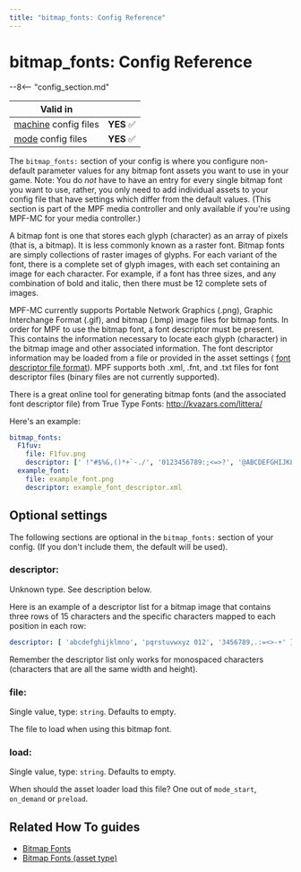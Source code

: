 ```yaml
---
title: "bitmap_fonts: Config Reference"
---
```


# bitmap_fonts: Config Reference

--8<-- "config_section.md"

| Valid in | |
|-----|:----:|
|[machine](instructions/machine_config.md) config files |**YES** :white_check_mark:|
|[mode](instructions/mode_config.md) config files|**YES** :white_check_mark:|

The `bitmap_fonts:` section of your config is where you configure
non-default parameter values for any bitmap font assets you want to use
in your game. Note: You do *not* have to have an entry for every single
bitmap font you want to use, rather, you only need to add individual
assets to your config file that have settings which differ from the
default values. (This section is part of the MPF media controller and
only available if you're using MPF-MC for your media controller.)

A bitmap font is one that stores each glyph (character) as an array of
pixels (that is, a bitmap). It is less commonly known as a raster font.
Bitmap fonts are simply collections of raster images of glyphs. For each
variant of the font, there is a complete set of glyph images, with each
set containing an image for each character. For example, if a font has
three sizes, and any combination of bold and italic, then there must be
12 complete sets of images.

MPF-MC currently supports Portable Network Graphics (.png), Graphic
Interchange Format (.gif), and bitmap (.bmp) image files for bitmap
fonts. In order for MPF to use the bitmap font, a font descriptor must
be present. This contains the information necessary to locate each glyph
(character) in the bitmap image and other associated information. The
font descriptor information may be loaded from a file or provided in the
asset settings ( [font descriptor file
format](http://www.angelcode.com/products/bmfont/doc/file_format.html)).
MPF supports both .xml, .fnt, and .txt files for font descriptor files
(binary files are not currently supported).

There is a great online tool for generating bitmap fonts (and the
associated font descriptor file) from True Type Fonts:
<http://kvazars.com/littera/>

Here's an example:

``` yaml
bitmap_fonts:
  F1fuv:
    file: F1fuv.png
    descriptor: [' !"#$%&,()*+`-./', '0123456789:;<=>?', '@ABCDEFGHIJKLMNO', 'PQRSTUVWXYZ[\]^_', '''abcdefghijklmno', 'pqrstuvwxyz{|}~ ']
  example_font:
    file: example_font.png
    descriptor: example_font_descriptor.xml
```

## Optional settings

The following sections are optional in the `bitmap_fonts:` section of
your config. (If you don't include them, the default will be used).

### descriptor:

Unknown type. See description below.

Here is an example of a descriptor list for a bitmap image that contains
three rows of 15 characters and the specific characters mapped to each
position in each row:

``` yaml
descriptor: [ 'abcdefghijklmno', 'pqrstuvwxyz 012', '3456789,.:=<>-+' ]
```

Remember the descriptor list only works for monospaced characters
(characters that are all the same width and height).

### file:

Single value, type: `string`. Defaults to empty.

The file to load when using this bitmap font.

### load:

Single value, type: `string`. Defaults to empty.

When should the asset loader load this file? One out of `mode_start`,
`on_demand` or `preload`.

## Related How To guides

* [Bitmap Fonts](../mc/widgets/bitmap_fonts.md)
* [Bitmap Fonts (asset type)](../assets/bitmap_fonts.md)
